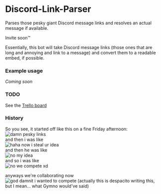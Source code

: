 # Discord-Link-Parser
Parses those pesky giant Discord message links and resolves an actual message if available.

Invite soon:tm:

Essentially, this bot will take Discord message links (those ones that are long and annoying and link to a message) and convert them to a readable embed, if possible. 

### Example usage
*Coming soon*

### TODO
See the [Trello board](https://trello.com/b/3D1F6ijj/shortjump)

### History

So you see, it started off like this on a fine Friday afternoon:  
![damn pesky links](https://i.gyazo.com/d3c07c93426b8088a5fa6fe4092f3452.png)  
and then i was like  
![haha now i steal ur idea](https://i.gyazo.com/0d9f5ec780c98330ff8b91c67ee4f75d.png)  
and then he was like  
![no my idea](https://i.gyazo.com/d2695a0e51d42306a265d69d98845d3d.png)  
and so i was like  
![no we compete xd](https://i.gyazo.com/7811fe866969a1562460126217b1df9e.png)  

anyways we're collaborating now  
![god damnit i wanted to compete (actually this is despacito writing this, but I mean... what Gymno would've said)](https://i.hackforjes.us/i/xptg5728.png)
